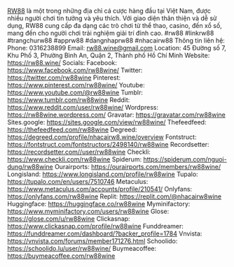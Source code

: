 <a href="https://rw88.wine/">RW88</a> là một trong những địa chỉ cá cược hàng đầu tại Việt Nam, được nhiều người chơi tin tưởng và yêu thích. Với giao diện thân thiện và dễ sử dụng, RW88 cung cấp đa dạng các trò chơi từ thể thao, casino, đến xổ số, mang đến cho người chơi trải nghiệm giải trí đỉnh cao.
#rw88 #linkrw88 #trangchurw88 #apprw88 #dangnhaprw88 #nhacairw88
Thông tin liên hệ:
Phone: 0316238899
Email: rw88.wine@gmail.com
Location: 45 Đường số 7, Khu Phố 3, Phường Bình An, Quận 2, Thành phố Hồ Chí Minh
Website: <a href="https://rw88.wine/">https://rw88.wine/</a>
Socials:
Facebook: <a href="https://www.facebook.com/rw88wine/">https://www.facebook.com/rw88wine/</a>
Twitter: <a href="https://twitter.com/rw88wine">https://twitter.com/rw88wine</a>
Pinterest: <a href="https://www.pinterest.com/rw88wine/">https://www.pinterest.com/rw88wine/</a>
Youtube: <a href="https://www.youtube.com/@rw88wine">https://www.youtube.com/@rw88wine</a>
Tumblr: <a href="https://www.tumblr.com/rw88wine">https://www.tumblr.com/rw88wine</a>
Reddit: <a href="https://www.reddit.com/user/rw88wine/">https://www.reddit.com/user/rw88wine/</a>
Wordpress: <a href="https://rw88wine.wordpress.com/">https://rw88wine.wordpress.com/</a>
Gravatar: <a href="https://gravatar.com/rw88wine">https://gravatar.com/rw88wine</a>
Sites.google: <a href="https://sites.google.com/view/rw88wine/">https://sites.google.com/view/rw88wine/</a>
Thefeedfeed: <a href="https://thefeedfeed.com/rw88wine">https://thefeedfeed.com/rw88wine</a>
Degreed: <a href="https://degreed.com/profile/nhacairw8.wine/overview">https://degreed.com/profile/nhacairw8.wine/overview</a>
Fontstruct: <a href="https://fontstruct.com/fontstructors/2498140/rw88wine">https://fontstruct.com/fontstructors/2498140/rw88wine</a>
Recordsetter: <a href="https://recordsetter.com//user/rw88wine">https://recordsetter.com//user/rw88wine</a>
Checkli: <a href="https://www.checkli.com/rw88wine">https://www.checkli.com/rw88wine</a>
Spiderum: <a href="https://spiderum.com/nguoi-dung/rw88wine">https://spiderum.com/nguoi-dung/rw88wine</a>
Ourairports: <a href="https://ourairports.com/members/rw88wine/">https://ourairports.com/members/rw88wine/</a>
Longisland: <a href="https://www.longisland.com/profile/rw88wine">https://www.longisland.com/profile/rw88wine</a>
Tupalo: <a href="https://tupalo.com/en/users/7510746">https://tupalo.com/en/users/7510746</a>
Metaculus: <a href="https://www.metaculus.com/accounts/profile/210541/">https://www.metaculus.com/accounts/profile/210541/</a>
Onlyfans: <a href="https://onlyfans.com/rw88wine">https://onlyfans.com/rw88wine</a>
Replit: <a href="https://replit.com/@nhacairw8wine">https://replit.com/@nhacairw8wine</a>
Huggingface: <a href="https://huggingface.co/rw88wine">https://huggingface.co/rw88wine</a>
Myminifactory: <a href="https://www.myminifactory.com/users/rw88wine">https://www.myminifactory.com/users/rw88wine</a>
Glose: <a href="https://glose.com/u/rw88wine">https://glose.com/u/rw88wine</a>
Clickasnap: <a href="https://www.clickasnap.com/profile/rw88wine">https://www.clickasnap.com/profile/rw88wine</a>
Funddreamer: <a href="https://funddreamer.com/dashboard/?backer_profile=1784">https://funddreamer.com/dashboard/?backer_profile=1784</a>
Vnvista: <a href="https://vnvista.com/forums/member171276.html">https://vnvista.com/forums/member171276.html</a>
Schoolido: <a href="https://schoolido.lu/user/rw88wine/">https://schoolido.lu/user/rw88wine/</a>
Buymeacoffee: <a href="https://buymeacoffee.com/rw88wine">https://buymeacoffee.com/rw88wine</a>